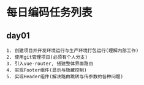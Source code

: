 # 每日编码任务列表
## day01
```
1. 创建项目并开发环境运行与生产环境打包运行(理解内部工作)
2. 使用git管理项目(必须有个人分支)
3. 引入vue-router, 搭建整体界面路由
4. 实现Footer组件(显示与隐藏控制)
5. 实现Header组件(解决路由跳转与传参数的各种问题)
```